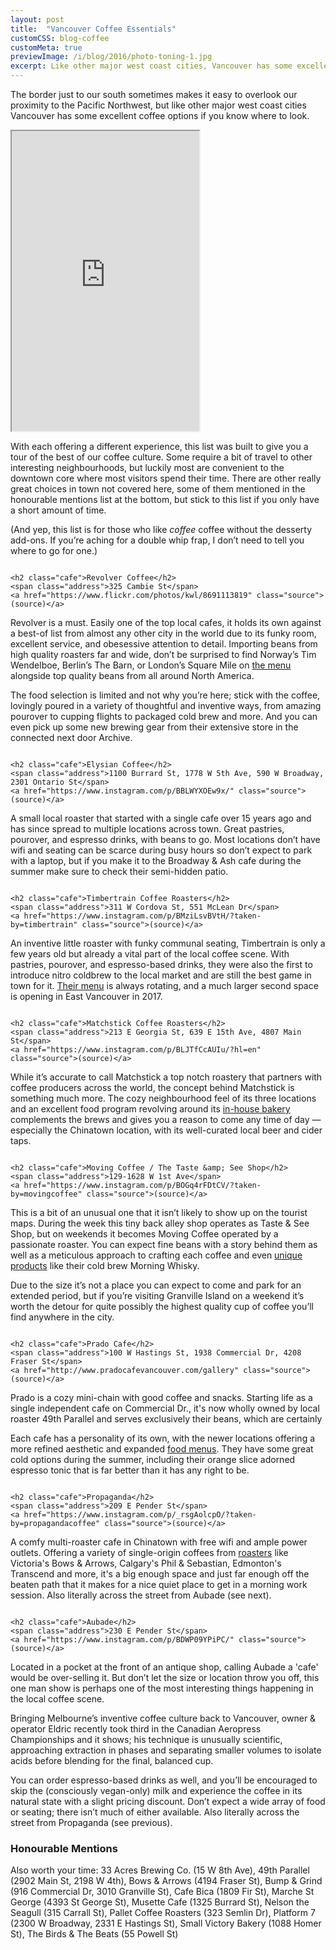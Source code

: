 ```yaml
---
layout: post
title:  "Vancouver Coffee Essentials"
customCSS: blog-coffee
customMeta: true
previewImage: /i/blog/2016/photo-toning-1.jpg
excerpt: Like other major west coast cities, Vancouver has some excellent coffee options if you know where to look. Here's a tour of the best of our coffee culture.
---
```


The border just to our south sometimes makes it easy to overlook our proximity to the Pacific Northwest, but like other major west coast cities Vancouver has some excellent coffee options if you know where to look.

<iframe class="map" src="https://www.google.com/maps/d/u/0/embed?mid=17aX2wSsXJ9rogBfKLnDzpQtTmg0"  height="480"></iframe>

With each offering a different experience, this list was built to give you a tour of the best of our coffee culture. Some require a bit of travel to other interesting neighbourhoods, but luckily most are convenient to the downtown core where most visitors spend their time. There are other really great choices in town not covered here, some of them mentioned in the honourable mentions list at the bottom, but stick to this list if you only have a short amount of time.

(And yep, this list is for those who like <em>coffee</em> coffee without the desserty add-ons. If you’re aching for a double whip frap, I don’t need to tell you where to go for one.)


<div class="coffee-photo">
	<img src="/i/blog/2016/coffee-1.jpg" alt="">

	<h2 class="cafe">Revolver Coffee</h2>
	<span class="address">325 Cambie St</span>
	<a href="https://www.flickr.com/photos/kwl/8691113819" class="source">(source)</a>
</div>

Revolver is a must. Easily one of the top local cafes, it holds its own against a best-of list from almost any other city in the world due to its funky room, excellent service, and obesessive attention to detail. Importing beans from high quality roasters far and wide, don’t be surprised to find Norway’s Tim Wendelboe, Berlin’s The Barn, or London’s Square Mile on <a href="http://revolvercoffee.ca/home/">the menu</a> alongside top quality beans from all around North America.

The food selection is limited and not why you’re here; stick with the coffee, lovingly poured in a variety of thoughtful and inventive ways, from amazing pourover to cupping flights to packaged cold brew and more. And you can even pick up some new brewing gear from their extensive store in the connected next door Archive.



<div class="coffee-photo">
	<img src="/i/blog/2016/coffee-6.jpg" alt="">

	<h2 class="cafe">Elysian Coffee</h2>
	<span class="address">1100 Burrard St, 1778 W 5th Ave, 590 W Broadway, 2301 Ontario St</span>
	<a href="https://www.instagram.com/p/BBLWYXOEw9x/" class="source">(source)</a>
</div>

A small local roaster that started with a single cafe over 15 years ago and has since spread to multiple locations across town. Great pastries, pourover, and espresso drinks, with beans to go. Most locations don’t have wifi and seating can be scarce during busy hours so don’t expect to park with a laptop, but if you make it to the Broadway &amp; Ash cafe during the summer make sure to check their semi-hidden patio.


<div class="coffee-photo">
	<img src="/i/blog/2016/coffee-3.jpg" alt="">

	<h2 class="cafe">Timbertrain Coffee Roasters</h2>
	<span class="address">311 W Cordova St, 551 McLean Dr</span>
	<a href="https://www.instagram.com/p/BMziLsvBVtH/?taken-by=timbertrain" class="source">(source)</a>
</div>

An inventive little roaster with funky communal seating, Timbertrain is only a few years old but already a vital part of the local coffee scene. With pastries, pourover, and espresso-based drinks, they were also the first to introduce nitro coldbrew to the local market and are still the best game in town for it. <a href="http://timbertraincoffeeroasters.com/products/">Their menu</a> is always rotating, and a much larger second space is opening in East Vancouver in 2017.


<div class="coffee-photo">
	<img src="/i/blog/2016/coffee-4.jpg" alt="">

	<h2 class="cafe">Matchstick Coffee Roasters</h2>
	<span class="address">213 E Georgia St, 639 E 15th Ave, 4807 Main St</span>
	<a href="https://www.instagram.com/p/BLJTfCcAUIu/?hl=en" class="source">(source)</a>
</div>

While it’s accurate to call Matchstick a top notch roastery that partners with coffee producers across the world, the concept behind Matchstick is something much more. The cozy neighbourhood feel of its three locations and an excellent food program revolving around its <a href="http://matchstickyvr.com/pages/baked-fresh-daily">in-house bakery</a> complements the brews and gives you a reason to come any time of day — especially the Chinatown location, with its well-curated local beer and cider taps.


<div class="coffee-photo">
	<img src="/i/blog/2016/coffee-5.jpg" alt="">

	<h2 class="cafe">Moving Coffee / The Taste &amp; See Shop</h2>
	<span class="address">129-1628 W 1st Ave</span>
	<a href="https://www.instagram.com/p/BOGq4rFDtCV/?taken-by=movingcoffee" class="source">(source)</a>
</div>

This is a bit of an unusual one that it isn’t likely to show up on the tourist maps. During the week this tiny back alley shop operates as Taste & See Shop, but on weekends it becomes Moving Coffee operated by a passionate roaster. You can expect fine beans with a story behind them as well as a meticulous approach to crafting each coffee and even <a href="http://www.movingcoffee.com/collections/coffee">unique products</a> like their cold brew Morning Whisky. 

Due to the size it’s not a place you can expect to come and park for an extended period, but if you’re visiting Granville Island on a weekend it’s worth the detour for quite possibly the highest quality cup of coffee you’ll find anywhere in the city.



<div class="coffee-photo">
	<img src="/i/blog/2016/coffee-2.jpg" alt="">

	<h2 class="cafe">Prado Cafe</h2>
	<span class="address">100 W Hastings St, 1938 Commercial Dr, 4208 Fraser St</span>
	<a href="http://www.pradocafevancouver.com/gallery" class="source">(source)</a>
</div>


Prado is a cozy mini-chain with good coffee and snacks. Starting life as a single independent cafe on Commercial Dr., it's now wholly owned by local roaster 49th Parallel and serves exclusively their beans, which are certainly 

Each cafe has a personality of its own, with the newer locations offering a more refined aesthetic and expanded <a href="http://pradocafevancouver.com/menu">food menus</a>. They have some great cold options during the summer, including their orange slice adorned espresso tonic that is far better than it has any right to be.



<div class="coffee-photo">
	<img src="/i/blog/2016/coffee-7.jpg" alt="">

	<h2 class="cafe">Propaganda</h2>
	<span class="address">209 E Pender St</span>
	<a href="https://www.instagram.com/p/_rsgAolcpO/?taken-by=propagandacoffee" class="source">(source)</a>
</div>

A comfy multi-roaster cafe in Chinatown with free wifi and ample power outlets. Offering a variety of single-origin coffees from <a href="http://www.propagandacoffee.ca/">roasters</a> like Victoria's Bows &amp; Arrows, Calgary's Phil &amp; Sebastian, Edmonton's Transcend and more, it's a big enough space and just far enough off the beaten path that it makes for a nice quiet place to get in a morning work session. Also literally across the street from Aubade (see next).



<div class="coffee-photo">
	<img src="/i/blog/2016/coffee-8.jpg" alt="">

	<h2 class="cafe">Aubade</h2>
	<span class="address">230 E Pender St</span>
	<a href="https://www.instagram.com/p/BDWP09YPiPC/" class="source">(source)</a>
</div>

Located in a pocket at the front of an antique shop, calling Aubade a 'cafe' would be over-selling it. But don’t let the size or location throw you off, this one man show is perhaps one of the most interesting things happening in the local coffee scene. 

Bringing Melbourne’s inventive coffee culture back to Vancouver, owner & operator Eldric recently took third in the Canadian Aeropress Championships and it shows; his technique is unusually scientific, approaching extraction in phases and separating smaller volumes to isolate acids before blending for the final, balanced cup. 

You can order espresso-based drinks as well, and you’ll be encouraged to skip the (consciously vegan-only) milk and experience the coffee in its natural state with a slight pricing discount. Don’t expect a wide array of food or seating; there isn’t much of either available. Also literally across the street from Propaganda (see previous).


<div class="hm">

<h3>Honourable Mentions</h3>

Also worth your time: 
33 Acres Brewing Co. <span class="address">(15 W 8th Ave)</span>,
49th Parallel <span class="address">(2902 Main St, 2198 W 4th)</span>,
Bows &amp; Arrows <span class="address">(4194 Fraser St)</span>,
Bump &amp; Grind <span class="address">(916 Commercial Dr, 3010 Granville St)</span>,
Cafe Bica <span class="address">(1809 Fir St)</span>,
Marche St George <span class="address">(4393 St George St)</span>,
Musette Cafe <span class="address">(1325 Burrard St)</span>,
Nelson the Seagull <span class="address">(315 Carrall St)</span>,
Pallet Coffee Roasters <span class="address">(323 Semlin Dr)</span>,
Platform 7 <span class="address">(2300 W Broadway, 2331 E Hastings St)</span>,
Small Victory Bakery <span class="address">(1088 Homer St)</span>,
The Birds &amp; The Beats <span class="address">(55 Powell St)</span>

</div>